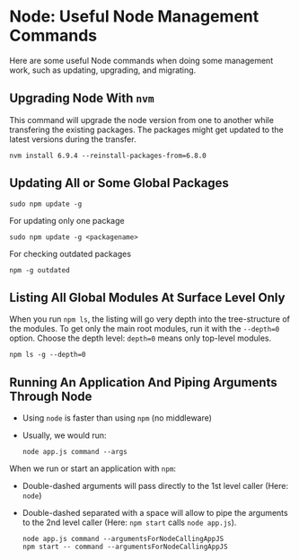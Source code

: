 # Node: Useful Node Management Commands

Here are some useful Node commands when doing some management work, such as updating, upgrading, and migrating.

## Upgrading Node With `nvm`

This command will upgrade the node version from one to another while transfering the existing packages. The packages might get updated to the latest versions during the transfer.

`nvm install 6.9.4 --reinstall-packages-from=6.8.0`

## Updating All or Some Global Packages

    sudo npm update -g

For updating only one package

    sudo npm update -g <packagename>

For checking outdated packages

    npm -g outdated

## Listing All Global Modules At Surface Level Only

When you run `npm ls`, the listing will go very depth into the tree-structure of the modules. To get only the main root modules, run it with the `--depth=0` option. Choose the depth level: `depth=0` means only top-level modules.

`npm ls -g --depth=0`

## Running An Application And Piping Arguments Through Node

- Using `node` is faster than using `npm` (no middleware)
- Usually, we would run:

      node app.js command --args
      
When we run or start an application with `npm`:
- Double-dashed arguments will pass directly to the 1st level caller (Here: `node`)
- Double-dashed separated with a space will allow to pipe the arguments to the 2nd level caller (Here: `npm start` calls `node app.js`).

      node app.js command --argumentsForNodeCallingAppJS
      npm start -- command --argumentsForNodeCallingAppJS
